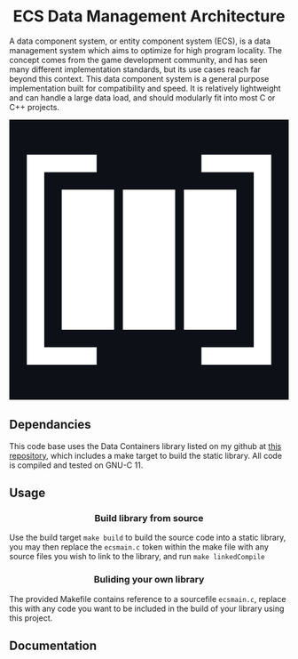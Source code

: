 <h1 align="center">ECS Data Management Architecture</h1>
	<p>
		A data component system, or entity component system (ECS), is a data management system which aims to optimize for high program locality. The concept comes from the game development community, and has seen many different implementation standards, but its use cases reach far beyond this context. 
		This data component system is a general purpose implementation built for compatibility and speed. It is relatively lightweight and can handle a large data load, and should modularly fit into most C or C++ projects. 
	</p>
	 <img src="https://github.com/LucAlexander/Entity-Component-System/blob/main/ECS.png"></img>
	<h2 align="left">Dependancies</h2>
	<p>
		This code base uses the Data Containers library listed on my github at <a href = "https://Github.com/LucAlexander/DataContainers/">this repository</a>, which includes a make target to build the static library. All code is compiled and tested on GNU-C 11.
	</p>
	<h2 align="left">Usage</h2>
		<h3 align="center">Build library from source</h3>
		<p>
			Use the build target <code>make build</code> to build the source code into a static library, you may then replace the <code>ecsmain.c</code> token within the make file with any source files you wish to link to the library, and run <code>make linkedCompile</code>
		</p>
		<h3 align="center">Buliding your own library</h3>
		<p>
			The provided Makefile contains reference to a sourcefile <code>ecsmain.c</code>, replace this with any code you want to be included in the build of your library using this project.
		</p>
	<h2 align="left">Documentation</h2>


